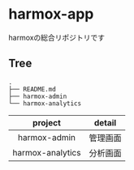 # harmox-app
harmoxの総合リポジトリです

## Tree

```
.
├── README.md
├── harmox-admin
└── harmox-analytics
```

|project|detail|
|:--:|:--:|
|harmox-admin|管理画面|
|harmox-analytics|分析画面|
